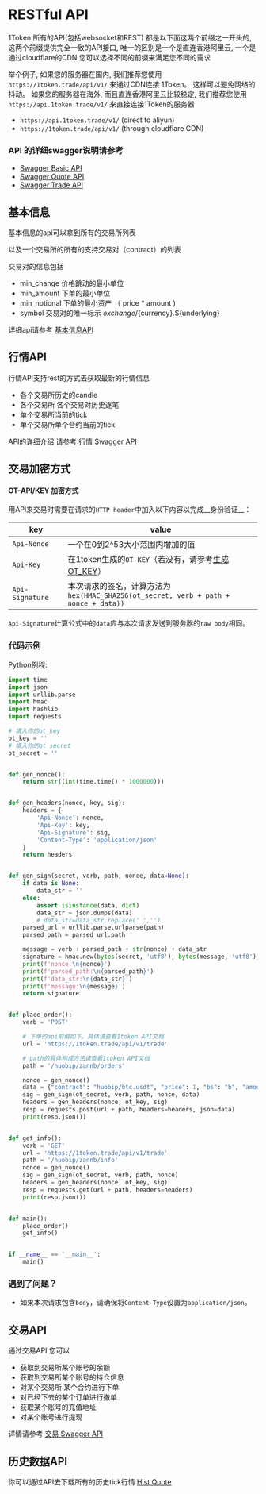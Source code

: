 # RESTful API

1Token 所有的API(包括websocket和REST) 都是以下面这两个前缀之一开头的, 这两个前缀提供完全一致的API接口, 唯一的区别是一个是直连香港阿里云, 一个是通过cloudflare的CDN 您可以选择不同的前缀来满足您不同的需求

举个例子, 如果您的服务器在国内, 我们推荐您使用 `https://1token.trade/api/v1/` 来通过CDN连接 1Token。 这样可以避免网络的抖动。
如果您的服务器在海外, 而且直连香港阿里云比较稳定, 我们推荐您使用 `https://api.1token.trade/v1/` 来直接连接1Token的服务器
  
  * `https://api.1token.trade/v1/`  (direct to aliyun)  
  * `https://1token.trade/api/v1/`  (through cloudflare CDN)

### API 的详细swagger说明请参考
* [Swagger Basic API](https://1token.trade/r/swagger?url=/r/swagger/quote.yml)
* [Swagger Quote API](https://1token.trade/r/swagger?url=/r/swagger/quote.yml)
* [Swagger Trade API](https://1token.trade/r/swagger?url=/r/swagger/trade.yml)

## 基本信息

基本信息的api可以拿到所有的交易所列表

以及一个交易所的所有的支持交易对（contract）的列表

交易对的信息包括
* min_change 价格跳动的最小单位
* min_amount 下单的最小单位
* min_notional 下单的最小资产 （ price * amount )
* symbol 交易对的唯一标示  ${exchange}/${currency}.${underlying}

详细api请参考 [基本信息API](https://1token.trade/r/swagger?url=/r/swagger/basic.yml)


## 行情API

行情API支持rest的方式去获取最新的行情信息

* 各个交易所历史的candle
* 各个交易所 各个交易对历史逐笔
* 单个交易所当前的tick
* 单个交易所单个合约当前的tick

API的详细介绍 请参考 [行情 Swagger API](https://1token.trade/r/swagger?url=/r/swagger/quote.yml)



## 交易加密方式

#### OT-API/KEY 加密方式
<!-- 
Authentication is done by sending the following HTTP headers:

`Api-Nonce`: A value that should increase between the bounds of 0 and 2^53

`Api-Key`: Your OT-KEY

`Api-Signature`: A signature of the request you are making. It is calculated as `hex(HMAC_SHA256(ot_secret, verb + path + nonce + data))`.

The `data` part of the HMAC construction should be same with the raw body you send to the server. And just be sure that the keys of the data should be sorted. -->

用API来交易时需要在请求的`HTTP header`中加入以下内容以完成__身份验证__：

|key|value|
|---|---|
|`Api-Nonce`|一个在0到2^53大小范围内增加的值|
|`Api-Key`|在1token生成的`OT-KEY`（若没有，请参考[生成OT_KEY](/getting-started/api-user#通过API来进行交易)）|
|`Api-Signature`|本次请求的签名，计算方法为<br/>`hex(HMAC_SHA256(ot_secret, verb + path + nonce + data))`|

`Api-Signature`计算公式中的`data`应与本次请求发送到服务器的`raw body`相同。

### 代码示例

Python例程:

```python
import time
import json
import urllib.parse
import hmac
import hashlib
import requests

# 填入你的ot_key
ot_key = ''
# 填入你的ot_secret
ot_secret = ''


def gen_nonce():
    return str((int(time.time() * 1000000)))


def gen_headers(nonce, key, sig):
    headers = {
        'Api-Nonce': nonce,
        'Api-Key': key,
        'Api-Signature': sig,
        'Content-Type': 'application/json'
    }
    return headers


def gen_sign(secret, verb, path, nonce, data=None):
    if data is None:
        data_str = ''
    else:
        assert isinstance(data, dict)
        data_str = json.dumps(data)
        # data_str=data_str.replace(' ','')
    parsed_url = urllib.parse.urlparse(path)
    parsed_path = parsed_url.path

    message = verb + parsed_path + str(nonce) + data_str
    signature = hmac.new(bytes(secret, 'utf8'), bytes(message, 'utf8'), digestmod=hashlib.sha256).hexdigest()
    print(f'nonce:\n{nonce}')
    print(f'parsed_path:\n{parsed_path}')
    print(f'data_str:\n{data_str}')
    print(f'message:\n{message}')
    return signature


def place_order():
    verb = 'POST'

    # 下单的api前缀如下，具体请查看1token API文档
    url = 'https://1token.trade/api/v1/trade'

    # path的具体构成方法请查看1token API文档
    path = '/huobip/zannb/orders'

    nonce = gen_nonce()
    data = {"contract": "huobip/btc.usdt", "price": 1, "bs": "b", "amount": 0.6}
    sig = gen_sign(ot_secret, verb, path, nonce, data)
    headers = gen_headers(nonce, ot_key, sig)
    resp = requests.post(url + path, headers=headers, json=data)
    print(resp.json())


def get_info():
    verb = 'GET'
    url = 'https://1token.trade/api/v1/trade'
    path = '/huobip/zannb/info'
    nonce = gen_nonce()
    sig = gen_sign(ot_secret, verb, path, nonce)
    headers = gen_headers(nonce, ot_key, sig)
    resp = requests.get(url + path, headers=headers)
    print(resp.json())


def main():
    place_order()
    get_info()


if __name__ == '__main__':
    main()

```

### 遇到了问题？

<!-- * If there is a request body, make sure your `Content-Type` set to `application/json`. -->
* 如果本次请求包含`body`，请确保将`Content-Type`设置为`application/json`。


## 交易API


通过交易API 您可以

* 获取到交易所某个账号的余额
* 获取到交易所某个账号的持仓信息
* 对某个交易所 某个合约进行下单
* 对已经下去的某个订单进行撤单
* 获取某个账号的充值地址
* 对某个账号进行提现


详情请参考 [交易 Swagger API](https://1token.trade/r/swagger?url=/r/swagger/trade.yml)


## 历史数据API

你可以通过API去下载所有的历史tick行情
[Hist Quote](more/historical-data)

